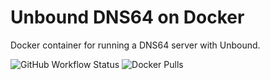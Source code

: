 # Unbound DNS64 on Docker

Docker container for running a DNS64 server with Unbound.

![GitHub Workflow Status](https://img.shields.io/github/workflow/status/packetframe/docker-unbound-dns64/Docker%20Publish?style=for-the-badge)
![Docker Pulls](https://img.shields.io/docker/pulls/packetframe/docker-unbound-dns64?style=for-the-badge)
